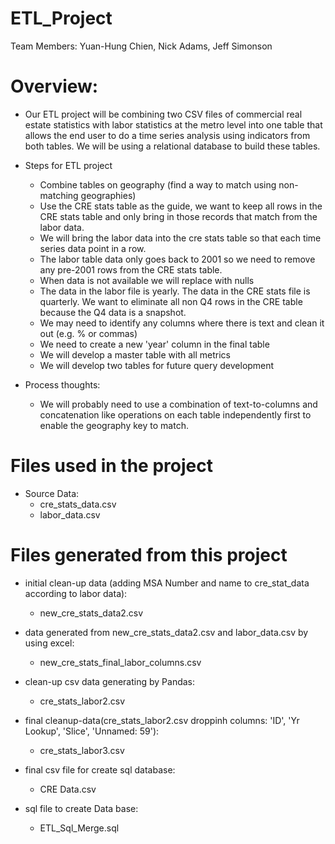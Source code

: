 # ETL_Project

Team Members: Yuan-Hung Chien, Nick Adams, Jeff Simonson

# Overview:

  * Our ETL project will be combining two CSV files of commercial real estate statistics with labor statistics at the metro level into one table that allows the end user to do a time series analysis using indicators from both tables. We will be using a relational database to build these tables.

  * Steps for ETL project
    * Combine tables on geography (find a way to match using non-matching geographies)
    * Use the CRE stats table as the guide, we want to keep all rows in the CRE stats table and only bring in those records that match from the labor data.
    * We will bring the labor data into the cre stats table so that each time series data point in a row.
    * The labor table data only goes back to 2001 so we need to remove any pre-2001 rows from the CRE stats table.
    * When data is not available we will replace with nulls
    * The data in the labor file is yearly. The data in the CRE stats file is quarterly. We want to eliminate all non Q4 rows in the CRE table because the Q4 data is a snapshot.
    * We may need to identify any columns where there is text and clean it out (e.g. % or commas)
    * We need to create a new 'year' column in the final table
    * We will develop a master table with all metrics
    * We will develop two tables for future query development
    

  * Process thoughts:
    * We will probably need to use a combination of text-to-columns and concatenation like operations on each table independently first to enable the geography key to match.

# Files used in the project
* Source Data:
  * cre_stats_data.csv
  * labor_data.csv

# Files generated from this project
* initial clean-up data (adding MSA Number and name to cre_stat_data according to labor data):
  * new_cre_stats_data2.csv

* data generated from new_cre_stats_data2.csv and labor_data.csv by using excel:
  * new_cre_stats_final_labor_columns.csv

* clean-up csv data generating by Pandas:
  * cre_stats_labor2.csv

* final cleanup-data(cre_stats_labor2.csv droppinh columns: 'ID', 'Yr Lookup', 'Slice', 'Unnamed: 59'):
  * cre_stats_labor3.csv

* final csv file for create sql database:
  * CRE Data.csv

* sql file to create Data base:
  * ETL_Sql_Merge.sql